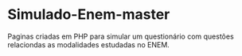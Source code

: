 # Simulado-Enem-master
Paginas criadas em PHP para simular um questionário com questões relaciondas as modalidades estudadas no ENEM.
